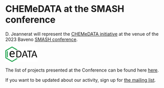 # CHEMeDATA at the SMASH conference

D. Jeannerat will represent the [CHEMeDATA initiative](README.md) at the venue of the 2023 Baveno [SMASH conference](https://smashnmr.org/).

<img src="images/chemedataLogo_transparent.png" width="100" alt="CHEMeDATA logo" />

The list of projects presented at the Conference can be found here [here](projects/allProjectsPresentedSmash).

If you want to be updated about our activity, sign up for [the mailing list](https://dashboard.mailerlite.com/forms/379952/83698043057079544/share).
